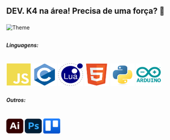 ## DEV. K4 na área! Precisa de uma força? 👾
###

![Theme](https://github-readme-stats.vercel.app/api?username=KABOTELHO&theme=great-gatsby&show_icons=true)

 ##
 ##### Linguagens:

<div style="display: inline_block"><br>
  <img align="center" alt="Ka-Js" height="60" width="65" src="https://raw.githubusercontent.com/devicons/devicon/master/icons/javascript/javascript-plain.svg">
  <img align="center" alt="Ka-C" height="60" width="65"
src="https://github.com/devicons/devicon/blob/master/icons/c/c-original.svg">
  <img align="center" alt="Ka-Lua" height="60" width="65" 
src="https://github.com/devicons/devicon/blob/master/icons/lua/lua-original.svg">
  <img align="center" alt="Ka-HTML" height="60" width="65" src="https://raw.githubusercontent.com/devicons/devicon/master/icons/html5/html5-original.svg">
  <img align="center" alt="Ka-Python" height="60" width="65" src="https://raw.githubusercontent.com/devicons/devicon/master/icons/python/python-original.svg">
  <img align="center" alt="Ka-Arduino" height="60" width="65" src="https://github.com/devicons/devicon/blob/master/icons/arduino/arduino-original-wordmark.svg">

 ##
 ##### Outros:
 
<div> 
  <div style="display: inline_block"><br> 
  <img align="center" alt="Ka-illustrator" height="40" width="45" 
src="https://github.com/devicons/devicon/blob/master/icons/illustrator/illustrator-plain.svg">
  <img align="center" alt="Ka-Photoshop" height="40" width="45" 
src="https://github.com/devicons/devicon/blob/master/icons/photoshop/photoshop-original.svg">
  <img align="center" alt="Ka-Trello" height="40" width="45" 
src="https://github.com/devicons/devicon/blob/master/icons/trello/trello-original.svg">

</div>
  
  ##
